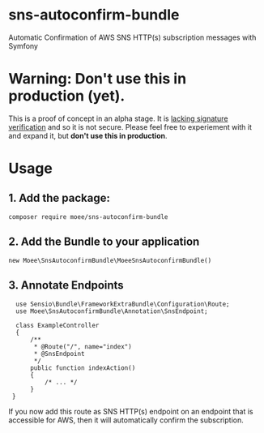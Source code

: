 # sns-autoconfirm-bundle
Automatic Confirmation of AWS SNS HTTP(s) subscription messages with Symfony

# Warning: Don't use this in production (yet).

This is a proof of concept in an alpha stage. It is [lacking signature verification](https://github.com/moee/sns-autoconfirm-bundle/issues/1) and so it is not secure. Please feel free to experiement with it and expand it, but **don't use this in production**.

# Usage

## 1. Add the package:

`composer require moee/sns-autoconfirm-bundle`

## 2. Add the Bundle to your application

`new Moee\SnsAutoconfirmBundle\MoeeSnsAutoconfirmBundle()`


## 3. Annotate Endpoints

```
  use Sensio\Bundle\FrameworkExtraBundle\Configuration\Route;
  use Moee\SnsAutoconfirmBundle\Annotation\SnsEndpoint;
  
  class ExampleController
  {
      /**
       * @Route("/", name="index")
       * @SnsEndpoint
       */
      public function indexAction()
      {
          /* ... */
      }
 } 
```

If you now add this route as SNS HTTP(s) endpoint on an endpoint that is accessible for AWS, then it will automatically confirm the subscription.

